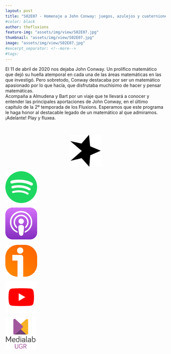 ```yaml
---
layout: post
title: "S02E07 - Homenaje a John Conway: juegos, azulejos y cuaterniones"
#color: black
author: thefluxions
feature-img: "assets/img/view/S02E07.jpg"
thumbnail: "assets/img/view/S02E07.jpg"
image: "assets/img/view/S02E07.jpg"
#excerpt_separator: <!--more-->
#tags: 
---
```


El 11 de abril de 2020 nos dejaba John Conway. Un prolífico matemático que dejó su huella atemporal en cada una de las áreas matemáticas en las que investigó. Pero sobretodo, Conway destacaba por ser un matemático apasionado por lo que hacía, que disfrutaba muchísimo de hacer y pensar matemáticas.
<br>Acompaña a Almudena y Bart por un viaje que te llevará a conocer y entender las principales aportaciones de John Conway, en el último capítulo de la 2º temporada de los Fluxions. Esperamos que este programa le haga honor al destacable legado de un matemático al que admiramos. ¡Adelante! Play y fluxea.

<br>
<p align="center">
<a href="" target="_blank"><img src="https://raw.githubusercontent.com/thefluxions/thefluxions.github.io/master/assets/img/archive/spreaker-logo.png" height="100" align="center"></a>

<a href="" target="_blank"><img src="https://raw.githubusercontent.com/thefluxions/thefluxions.github.io/master/assets/img/archive/spotify-logo.png" height="100" align="center"></a>

<a href="" target="_blank"><img src="https://raw.githubusercontent.com/thefluxions/thefluxions.github.io/master/assets/img/archive/apple-logo.png" height="100" align="center"></a>
<br><br>
<a href="" target="_blank"><img src="https://raw.githubusercontent.com/thefluxions/thefluxions.github.io/master/assets/img/archive/ivoox-logo.png" height="100" align="center"></a>

<a href="" target="_blank"><img src="https://raw.githubusercontent.com/thefluxions/thefluxions.github.io/master/assets/img/archive/youtube-logo.png" height="100" align="center"></a>

<a href="" target="_blank"><img src="https://raw.githubusercontent.com/thefluxions/thefluxions.github.io/master/assets/img/archive/medialab-logo.png" height="100" align="center"></a>
</p>
<br><br>